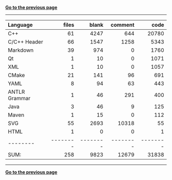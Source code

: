 [**Go to the previous page**](../../README.md)

----

Language|files|blank|comment|code
:-------|-------:|-------:|-------:|-------:
C++|61|4247|644|20780
C/C++ Header|66|1547|1258|5343
Markdown|39|974|0|1760
Qt|1|10|0|1071
XML|1|10|0|1057
CMake|21|141|96|691
YAML|8|94|63|443
ANTLR Grammar|1|46|291|400
Java|3|46|9|125
Maven|1|15|0|112
SVG|55|2693|10318|55
HTML|1|0|0|1
--------|--------|--------|--------|--------
SUM:|258|9823|12679|31838

----


[**Go to the previous page**](../../README.md)

